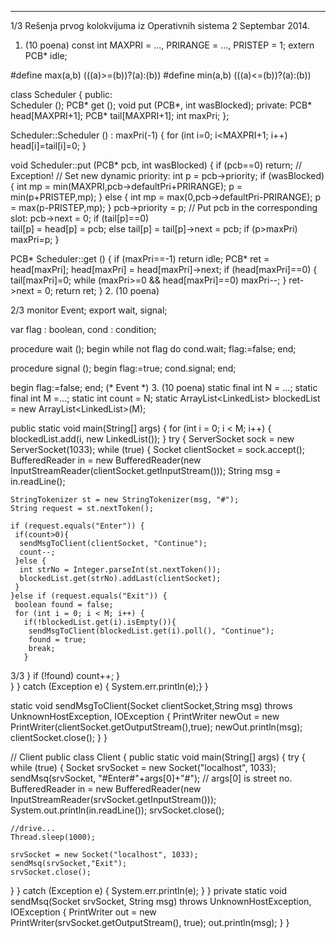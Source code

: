 --------------------------------------------------------------------------------


1/3 
Rešenja prvog kolokvijuma iz Operativnih sistema 2 
Septembar 2014. 
1. (10 poena) 
const int MAXPRI = ..., PRIRANGE = ..., PRISTEP = 1; 
extern PCB* idle; 
 
#define max(a,b) (((a)>=(b))?(a):(b)) 
#define min(a,b) (((a)<=(b))?(a):(b)) 
 
class Scheduler { 
public:  
  Scheduler (); 
  PCB* get (); 
  void put (PCB*, int wasBlocked); 
private: 
  PCB* head[MAXPRI+1]; 
  PCB* tail[MAXPRI+1]; 
  int maxPri; 
}; 
 
Scheduler::Scheduler () : maxPri(-1) { 
  for (int i=0; i<MAXPRI+1; i++) 
    head[i]=tail[i]=0; 
} 
 
void Scheduler::put (PCB* pcb, int wasBlocked) { 
  if (pcb==0) return; // Exception! 
  // Set new dynamic priority: 
  int p = pcb->priority; 
  if (wasBlocked) { 
    int mp = min(MAXPRI,pcb->defaultPri+PRIRANGE); 
    p = min(p+PRISTEP,mp); 
  } else { 
    int mp = max(0,pcb->defaultPri-PRIRANGE); 
    p = max(p-PRISTEP,mp); 
  } 
  pcb->priority = p; 
  // Put pcb in the corresponding slot: 
  pcb->next = 0; 
  if (tail[p]==0)  
    tail[p] = head[p] = pcb; 
  else 
    tail[p] = tail[p]->next = pcb; 
  if (p>maxPri) maxPri=p; 
} 
 
PCB* Scheduler::get () { 
  if (maxPri==-1) return idle; 
  PCB* ret = head[maxPri]; 
  head[maxPri] = head[maxPri]->next; 
  if (head[maxPri]==0) { 
    tail[maxPri]=0; 
    while (maxPri>=0 && head[maxPri]==0) maxPri--; 
  } 
  ret->next = 0; 
  return ret; 
} 
2. (10 poena) 

2/3 
monitor Event; 
  export wait, signal; 
 
  var flag : boolean, 
      cond : condition; 
 
  procedure wait (); 
  begin 
    while not flag do cond.wait; 
    flag:=false; 
  end; 
 
  procedure signal (); 
  begin 
    flag:=true; 
    cond.signal; 
  end; 
 
begin 
  flag:=false; 
end; (* Event *) 
3. (10 poena) 
 static final int N = ...; 
 static final int M =...; 
 static int count = N; 
 static ArrayList<LinkedList<Socket>> blockedList = new 
ArrayList<LinkedList<Socket>>(M); 
 
 public static void main(String[] args) { 
  for (int i = 0; i < M; i++) { 
   blockedList.add(i, new LinkedList<Socket>()); 
  } 
  try { 
   ServerSocket sock = new ServerSocket(1033); 
   while (true) { 
    Socket clientSocket = sock.accept(); 
    BufferedReader in = new BufferedReader(new 
InputStreamReader(clientSocket.getInputStream())); 
    String msg = in.readLine(); 
 
    StringTokenizer st = new StringTokenizer(msg, "#"); 
    String request = st.nextToken(); 
     
    if (request.equals("Enter")) { 
     if(count>0){    
      sendMsgToClient(clientSocket, "Continue"); 
      count--;      
     }else { 
      int strNo = Integer.parseInt(st.nextToken()); 
      blockedList.get(strNo).addLast(clientSocket); 
     } 
    }else if (request.equals("Exit")) { 
     boolean found = false; 
     for (int i = 0; i < M; i++) { 
       if(!blockedList.get(i).isEmpty()){ 
        sendMsgToClient(blockedList.get(i).poll(), "Continue"); 
        found = true; 
        break; 
       }        

3/3 
     } 
     if (!found) count++; 
    }      
   } 
  } catch (Exception e) { System.err.println(e);} 
 } 
 
 static void sendMsgToClient(Socket clientSocket,String msg) throws 
UnknownHostException, IOException { 
  PrintWriter newOut = new 
PrintWriter(clientSocket.getOutputStream(),true); 
  newOut.println(msg); 
  clientSocket.close(); 
 } 
} 
 
// Client 
public class Client { 
 public static void main(String[] args) { 
  try { 
   while (true) { 
    Socket srvSocket = new Socket("localhost", 1033); 
    sendMsq(srvSocket, "#Enter#"+args[0]+"#"); // args[0] is street no.  
    BufferedReader in = new BufferedReader(new 
InputStreamReader(srvSocket.getInputStream())); 
    System.out.println(in.readLine()); 
    srvSocket.close(); 
 
    //drive... 
    Thread.sleep(1000); 
     
    srvSocket = new Socket("localhost", 1033); 
    sendMsq(srvSocket,"Exit"); 
    srvSocket.close(); 
   } 
  } catch (Exception e) { 
   System.err.println(e); 
  } 
 } 
 private static void sendMsq(Socket srvSocket, String msg) throws 
UnknownHostException, IOException { 
  PrintWriter out = new PrintWriter(srvSocket.getOutputStream(), true); 
  out.println(msg); 
  } 
} 
 